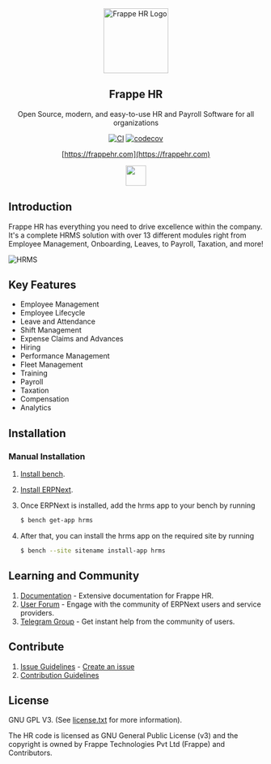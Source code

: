 <div align="center">
	<a href="https://frappehr.com">
		<img src="https://raw.githubusercontent.com/frappe/hrms/develop/hrms/public/images/frappe-hr-logo.png" height="128" alt="Frappe HR Logo">
	</a>
	<h2>Frappe HR</h2>
	<p align="center">
		<p>Open Source, modern, and easy-to-use HR and Payroll Software for all organizations</p>
	</p>

[![CI](https://github.com/frappe/hrms/actions/workflows/ci.yml/badge.svg?branch=develop)](https://github.com/frappe/hrms/actions/workflows/ci.yml)
[![codecov](https://codecov.io/gh/frappe/hrms/branch/develop/graph/badge.svg?token=0TwvyUg3I5)](https://codecov.io/gh/frappe/hrms)

[https://frappehr.com](https://frappehr.com)

<div align="center" style="max-height: 40px;">
	<a href="https://frappecloud.com/hrms/signup">
		<img src=".github/try-on-f-cloud-button.svg" height="40">
	</a>
</div>

</div>

## Introduction

Frappe HR has everything you need to drive excellence within the company. It's a complete HRMS solution with over 13 different modules right from Employee Management, Onboarding, Leaves, to Payroll, Taxation, and more!

![HRMS](hrms.png)

## Key Features

- Employee Management
- Employee Lifecycle
- Leave and Attendance
- Shift Management
- Expense Claims and Advances
- Hiring
- Performance Management
- Fleet Management
- Training
- Payroll
- Taxation
- Compensation
- Analytics

## Installation

### Manual Installation

1. [Install bench](https://github.com/frappe/bench).
2. [Install ERPNext](https://github.com/frappe/erpnext#installation).
3. Once ERPNext is installed, add the hrms app to your bench by running

	```sh
	$ bench get-app hrms
	```
4. After that, you can install the hrms app on the required site by running
	```sh
	$ bench --site sitename install-app hrms
	```


## Learning and Community

1. [Documentation](https://frappehr.com/docs) - Extensive documentation for Frappe HR.
2. [User Forum](https://discuss.hrms.com/) - Engage with the community of ERPNext users and service providers.
3. [Telegram Group](https://t.me/frappehr) - Get instant help from the community of users.

## Contribute

1. [Issue Guidelines](https://github.com/frappe/erpnext/wiki/Issue-Guidelines) - [Create an issue](https://github.com/frappe/hrms/issues/new)
1. [Contribution Guidelines](https://github.com/frappe/erpnext/wiki/Contribution-Guidelines)

## License

GNU GPL V3. (See [license.txt](license.txt) for more information).

The HR code is licensed as GNU General Public License (v3) and the copyright is owned by Frappe Technologies Pvt Ltd (Frappe) and Contributors.
